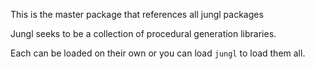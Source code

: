This is the master package that references all jungl packages

Jungl seeks to be a collection of procedural generation libraries.

Each can be loaded on their own or you can load `jungl` to load them all.
